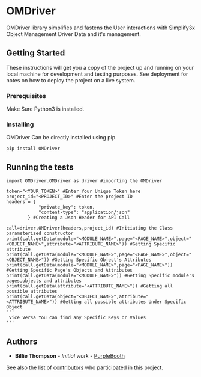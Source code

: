 # OMDriver

OMDriver library simplifies and fastens the User interactions with Simplify3x Object Management Driver Data and it's management. 

## Getting Started

These instructions will get you a copy of the project up and running on your local machine for development and testing purposes. See deployment for notes on how to deploy the project on a live system.

### Prerequisites

Make Sure Python3 is installed.

### Installing

OMDriver Can be directly installed using pip.

```
pip install OMDriver
```

## Running the tests
```
import OMDriver.OMDriver as driver #importing the OMDriver

token="<YOUR_TOKEN>" #Enter Your Unique Token here
project_id="<PROJECT_ID>" #Enter the project ID
headers = {
            "private_key": token,
            "content-type": "application/json"
        } #Creating a Json Header for API Call

call=driver.OMDriver(headers,project_id) #Initiating the Class parameterized constructor
print(call.getData(module="<MODULE_NAME>",page="<PAGE_NAME>",object="<OBJECT_NAME>",attribute="<ATTRIBUTE_NAME>")) #Getting Specific attribute
print(call.getData(module="<MODULE_NAME>",page="<PAGE_NAME>",object="<OBJECT_NAME>")) #Getting Specific Object's Attributes
print(call.getData(module="<MODULE_NAME>",page="<PAGE_NAME>")) #Getting Specific Page's Objects and Attributes
print(call.getData(module="<MODULE_NAME>")) #Getting Specific module's pages,objects and attributes
print(call.getData(attribute="<ATTRIBUTE_NAME>")) #Getting all possible attributes
print(call.getData(object="<OBJECT_NAME>",attribute="<ATTRIBUTE_NAME>")) #Getting all possible attributes Under Specific Object
'''
 Vice Versa You can find any Specific Keys or Values
'''
``` 

## Authors

* **Billie Thompson** - *Initial work* - [PurpleBooth](https://github.com/PurpleBooth)

See also the list of [contributors](https://github.com/your/project/contributors) who participated in this project.


